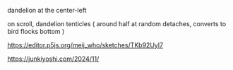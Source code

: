 dandelion at the center-left

on scroll, dandelion tenticles ( around half at random detaches, converts to bird flocks bottom )

https://editor.p5js.org/meij_who/sketches/TKb92Uyl7

https://junkiyoshi.com/2024/11/
